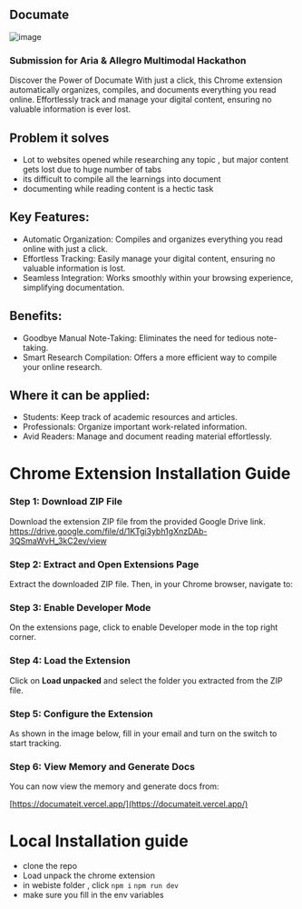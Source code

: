 ## Documate

![image](https://github.com/user-attachments/assets/986d72c6-8370-4b4b-a63e-eafa72adae2e)
### Submission for Aria &amp; Allegro Multimodal Hackathon
Discover the Power of Documate 
With just a click, this Chrome extension automatically organizes, compiles, and documents everything you read online. Effortlessly track and manage your digital content, ensuring no valuable information is ever lost. 

## Problem it solves
- Lot to websites opened while researching any topic , but major content gets lost due to huge number of tabs
- its difficult to compile all the learnings into document
- documenting while reading content is a hectic task

 ## Key Features:
- Automatic Organization: Compiles and organizes everything you read online with just a click.
- Effortless Tracking: Easily manage your digital content, ensuring no valuable information is lost.
- Seamless Integration: Works smoothly within your browsing experience, simplifying documentation.

 ## Benefits:
- Goodbye Manual Note-Taking: Eliminates the need for tedious note-taking.
- Smart Research Compilation: Offers a more efficient way to compile your online research.

## Where it can be applied:
- Students: Keep track of academic resources and articles.
- Professionals: Organize important work-related information.
- Avid Readers: Manage and document reading material effortlessly.




# Chrome Extension Installation Guide
### Step 1: Download ZIP File
Download the extension ZIP file from the provided Google Drive link.
https://drive.google.com/file/d/1KTgi3ybh1gXnzDAb-3QSmaWvH_3kC2ev/view

### Step 2: Extract and Open Extensions Page
Extract the downloaded ZIP file. Then, in your Chrome browser, navigate to:


### Step 3: Enable Developer Mode
On the extensions page, click to enable Developer mode in the top right corner.


### Step 4: Load the Extension
Click on **Load unpacked** and select the folder you extracted from the ZIP file.


### Step 5: Configure the Extension
As shown in the image below, fill in your email and turn on the switch to start tracking.


### Step 6: View Memory and Generate Docs
You can now view the memory and generate docs from:

[https://documateit.vercel.app/](https://documateit.vercel.app/)


# Local Installation guide 
- clone the repo 
- Load unpack the chrome extension 
- in webiste folder , click `npm i` `npm run dev`
- make sure you fill in the env variables 


